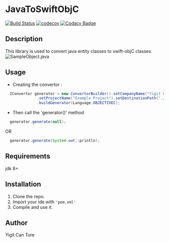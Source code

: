 # JavaToSwiftObjC

[![Build Status](https://travis-ci.org/yigit26/JavaToSwiftObjC.svg?branch=master)](https://travis-ci.org/yigit26/JavaToSwiftObjC)
[![codecov](https://codecov.io/gh/yigit26/JavaToSwiftObjC/branch/master/graph/badge.svg)](https://codecov.io/gh/yigit26/JavaToSwiftObjC)
[![Codacy Badge](https://api.codacy.com/project/badge/Grade/244c4c49511d4e31a5c261560fff1b34)](https://www.codacy.com/app/yigit26/JavaToSwiftObjC?utm_source=github.com&utm_medium=referral&utm_content=yigit26/JavaToSwiftObjC&utm_campaign=badger)
## Description
  This library is used to convert java entity classes to swift-objC classes.
  ![SampleObject.java](http://blog.yigitcanture.com/wp-content/uploads/2017/09/WhatsApp-Image-2017-09-17-at-19.21.28.jpeg)

## Usage
  * Creating the convertor :
  ```java
    IConvertor generator = new ConvertorBuilder().setCompanyName("Yigit Can Ture")
				.setProjectName("Example Project").setDestinationPath("./dest").setSourcePath("./source")
				.buildGenerator(Language.OBJECTIVEC);
  ```
  * Then call the 'generator()' method
  ```java
    generator.generate(null);
  ```
    
   OR
    
  ```java
    generator.generate(System.out::println);
  ```
  
## Requirements
 jdk 8+

## Installation

1. Clone the repo.
2. Import your ide with `'pom.xml'`
3. Compile and use it.

## Author

Yigit Can Ture
